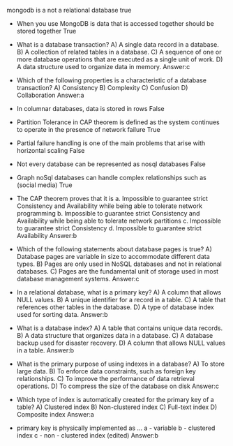 mongodb is a not a relational database
true

- When you use MongoDB is data that is accessed together should be stored together
True

- What is a database transaction?
A) A single data record in a database.
B) A collection of related tables in a database.
C) A sequence of one or more database operations that are executed as a single unit of work.
D) A data structure used to organize data in memory.
Answer:c

- Which of the following properties is a characteristic of a database transaction?
A) Consistency
B) Complexity
C) Confusion
D) Collaboration
Answer:a

- In columnar databases, data is stored in rows
False

- Partition Tolerance in CAP theorem is defined as the system continues to operate in the presence of network failure
True

- Partial failure handling is one of the main problems that arise with horizontal scaling
False

- Not every database can be represented as nosql databases
False

- Graph noSql databases can handle complex relationships such as (social media)
True

- The CAP theorem proves that it is
a. Impossible to guarantee strict Consistency and Availability while being able to tolerate network programming
b. Impossible to guarantee strict Consistency and Availability while being able to tolerate network partitions
c. Impossible to guarantee strict Consistency
d. Impossible to guarantee strict Availability
Answer:b

- Which of the following statements about database pages is true?
A) Database pages are variable in size to accommodate different data types.
B) Pages are only used in NoSQL databases and not in relational databases.
C) Pages are the fundamental unit of storage used in most database management systems.
Answer:c

- In a relational database, what is a primary key?
A) A column that allows NULL values.
B) A unique identifier for a record in a table.
C) A table that references other tables in the database.
D) A type of database index used for sorting data.
Answer:b

- What is a database index?
A) A table that contains unique data records.
B) A data structure that organizes data in a database.
C) A database backup used for disaster recovery.
D) A column that allows NULL values in a table.
Answer:b

- What is the primary purpose of using indexes in a database?
A) To store large data.
B) To enforce data constraints, such as foreign key relationships.
C) To improve the performance of data retrieval operations.
D) To compress the size of the database on disk
Answer:c

- Which type of index is automatically created for the primary key of a table?
A) Clustered index
B) Non-clustered index
C) Full-text index
D) Composite index
Answer:a 

- primary key is physically implemented as ...
a - variable
b - clustered index
c - non - clustered index (edited) 
Answer:b
